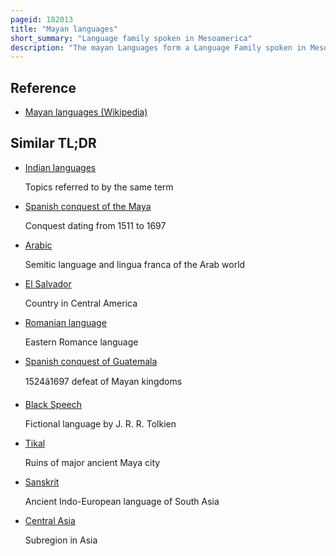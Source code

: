 ```yaml
---
pageid: 182013
title: "Mayan languages"
short_summary: "Language family spoken in Mesoamerica"
description: "The mayan Languages form a Language Family spoken in Mesoamerica both South of Mexico and northern central America. Maya Languages are spoken by at least six million maya People mainly in Guatemala Mexico belize el Salvador and Honduras. In 1996 Guatemala formally recognized 21 mayan Languages by Name and Mexico has eight in its Territory."
---
```


## Reference

- [Mayan languages (Wikipedia)](https://en.wikipedia.org/?curid=182013)

## Similar TL;DR

- [Indian languages](/tldr/en/indian-languages)

  Topics referred to by the same term

- [Spanish conquest of the Maya](/tldr/en/spanish-conquest-of-the-maya)

  Conquest dating from 1511 to 1697

- [Arabic](/tldr/en/arabic)

  Semitic language and lingua franca of the Arab world

- [El Salvador](/tldr/en/el-salvador)

  Country in Central America

- [Romanian language](/tldr/en/romanian-language)

  Eastern Romance language

- [Spanish conquest of Guatemala](/tldr/en/spanish-conquest-of-guatemala)

  1524â1697 defeat of Mayan kingdoms

- [Black Speech](/tldr/en/black-speech)

  Fictional language by J. R. R. Tolkien

- [Tikal](/tldr/en/tikal)

  Ruins of major ancient Maya city

- [Sanskrit](/tldr/en/sanskrit)

  Ancient Indo-European language of South Asia

- [Central Asia](/tldr/en/central-asia)

  Subregion in Asia
